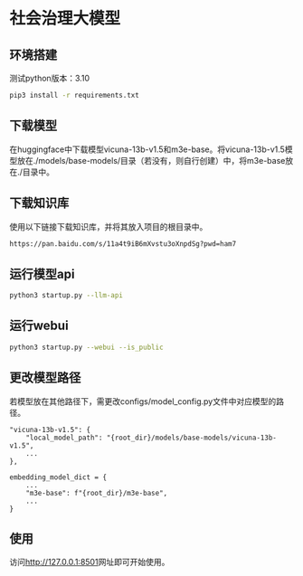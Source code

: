 # 社会治理大模型
## 环境搭建
测试python版本：3.10
```bash
pip3 install -r requirements.txt
```
## 下载模型
在huggingface中下载模型vicuna-13b-v1.5和m3e-base。将vicuna-13b-v1.5模型放在./models/base-models/目录（若没有，则自行创建）中，将m3e-base放在./目录中。
## 下载知识库
使用以下链接下载知识库，并将其放入项目的根目录中。
```bash
https://pan.baidu.com/s/11a4t9iB6mXvstu3oXnpdSg?pwd=ham7
```

## 运行模型api
```bash
python3 startup.py --llm-api
```
## 运行webui
```bash
python3 startup.py --webui --is_public
```
## 更改模型路径
若模型放在其他路径下，需更改configs/model_config.py文件中对应模型的路径。
```Python3
"vicuna-13b-v1.5": {
    "local_model_path": "{root_dir}/models/base-models/vicuna-13b-v1.5",
    ...
},
```

```Python3
embedding_model_dict = {
    ...
    "m3e-base": f"{root_dir}/m3e-base",
    ...
}
```

## 使用
访问<http://127.0.0.1:8501>网址即可开始使用。
